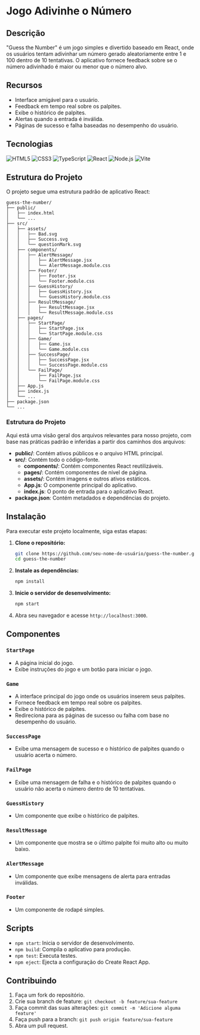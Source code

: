 # Jogo Adivinhe o Número

## Descrição
"Guess the Number" é um jogo simples e divertido baseado em React, onde os usuários tentam adivinhar um número gerado aleatoriamente entre 1 e 100 dentro de 10 tentativas. O aplicativo fornece feedback sobre se o número adivinhado é maior ou menor que o número alvo.

## Recursos
- Interface amigável para o usuário.
- Feedback em tempo real sobre os palpites.
- Exibe o histórico de palpites.
- Alertas quando a entrada é inválida.
- Páginas de sucesso e falha baseadas no desempenho do usuário.

## Tecnologias

<p>
  <img src="https://img.shields.io/badge/HTML5-E34F26?style=for-the-badge&logo=html5&logoColor=white" alt="HTML5"/>
  <img src="https://img.shields.io/badge/CSS3-1572B6?style=for-the-badge&logo=css3&logoColor=white" alt="CSS3"/>
  <img src="https://img.shields.io/badge/TypeScript-3178C6?style=for-the-badge&logo=typescript&logoColor=white" alt="TypeScript"/>
  <img src="https://img.shields.io/badge/React-61DAFB?style=for-the-badge&logo=react&logoColor=white" alt="React"/>
  <img src="https://img.shields.io/badge/Node.js-339933?style=for-the-badge&logo=node.js&logoColor=white" alt="Node.js"/>
  <img src="https://img.shields.io/badge/Vite-646CFF?style=for-the-badge&logo=vite&logoColor=white" alt="Vite"/>
</p>



## Estrutura do Projeto
O projeto segue uma estrutura padrão de aplicativo React:

```
guess-the-number/
├── public/
│   ├── index.html
│   └── ...
├── src/
│   ├── assets/
│   │   ├── Bad.svg
│   │   ├── Success.svg
│   │   └── questionMark.svg
│   ├── components/
│   │   ├── AlertMessage/
│   │   │   ├── AlertMessage.jsx
│   │   │   └── AlertMessage.module.css
│   │   ├── Footer/
│   │   │   ├── Footer.jsx
│   │   │   └── Footer.module.css
│   │   ├── GuessHistory/
│   │   │   ├── GuessHistory.jsx
│   │   │   └── GuessHistory.module.css
│   │   ├── ResultMessage/
│   │   │   ├── ResultMessage.jsx
│   │   │   └── ResultMessage.module.css
│   ├── pages/
│   │   ├── StartPage/
│   │   │   ├── StartPage.jsx
│   │   │   └── StartPage.module.css
│   │   ├── Game/
│   │   │   ├── Game.jsx
│   │   │   └── Game.module.css
│   │   ├── SuccessPage/
│   │   │   ├── SuccessPage.jsx
│   │   │   └── SuccessPage.module.css
│   │   └── FailPage/
│   │       ├── FailPage.jsx
│   │       └── FailPage.module.css
│   ├── App.js
│   ├── index.js
│   └── ...
├── package.json
└── ...
```

### Estrutura do Projeto

Aqui está uma visão geral dos arquivos relevantes para nosso projeto, com base nas práticas padrão e inferidas a partir dos caminhos dos arquivos:

- **public/**: Contém ativos públicos e o arquivo HTML principal.
- **src/**: Contém todo o código-fonte.
  - **components/**: Contém componentes React reutilizáveis.
  - **pages/**: Contém componentes de nível de página.
  - **assets/**: Contém imagens e outros ativos estáticos.
  - **App.js**: O componente principal do aplicativo.
  - **index.js**: O ponto de entrada para o aplicativo React.
- **package.json**: Contém metadados e dependências do projeto.


## Instalação

Para executar este projeto localmente, siga estas etapas:

1. **Clone o repositório:**
   ```sh
   git clone https://github.com/seu-nome-de-usuário/guess-the-number.git
   cd guess-the-number
   ```

2. **Instale as dependências:**
   ```sh
   npm install
   ```

3. **Inicie o servidor de desenvolvimento:**
   ```sh
   npm start
   ```

4. Abra seu navegador e acesse `http://localhost:3000`.

## Componentes

### `StartPage`
- A página inicial do jogo.
- Exibe instruções do jogo e um botão para iniciar o jogo.

### `Game`
- A interface principal do jogo onde os usuários inserem seus palpites.
- Fornece feedback em tempo real sobre os palpites.
- Exibe o histórico de palpites.
- Redireciona para as páginas de sucesso ou falha com base no desempenho do usuário.

### `SuccessPage`
- Exibe uma mensagem de sucesso e o histórico de palpites quando o usuário acerta o número.

### `FailPage`
- Exibe uma mensagem de falha e o histórico de palpites quando o usuário não acerta o número dentro de 10 tentativas.

### `GuessHistory`
- Um componente que exibe o histórico de palpites.

### `ResultMessage`
- Um componente que mostra se o último palpite foi muito alto ou muito baixo.

### `AlertMessage`
- Um componente que exibe mensagens de alerta para entradas inválidas.

### `Footer`
- Um componente de rodapé simples.

## Scripts

- `npm start`: Inicia o servidor de desenvolvimento.
- `npm build`: Compila o aplicativo para produção.
- `npm test`: Executa testes.
- `npm eject`: Ejecta a configuração do Create React App.

## Contribuindo

1. Faça um fork do repositório.
2. Crie sua branch de feature: `git checkout -b feature/sua-feature`
3. Faça commit das suas alterações: `git commit -m 'Adicione alguma feature'`
4. Faça push para a branch: `git push origin feature/sua-feature`
5. Abra um pull request.


